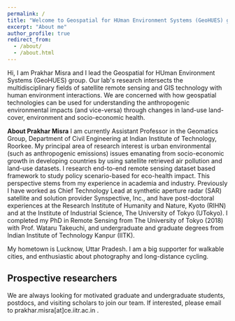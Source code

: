 ```yaml
---
permalink: /
title: "Welcome to Geospatial for HUman Environment Systems (GeoHUES) group homepage."
excerpt: "About me"
author_profile: true
redirect_from: 
  - /about/
  - /about.html
---
```


Hi, I am Prakhar Misra and I lead the Geospatial for HUman Environment Systems (GeoHUES) group. Our lab's research intersects the multidisciplinary fields of satellite remote sensing and GIS technology with human environment interactions. We are concerned with how geospatial technologies can be used for understanding the anthropogenic environmental impacts (and vice-versa) through changes in land-use land-cover, environment and socio-economic health. 

**About Prakhar Misra**
I am currently Assistant Professor in the Geomatics Group, Department of Civil Engineering at Indian Institute of Technology, Roorkee. My principal area of research interest is urban environmental (such as anthropogenic emissions) issues emanating from socio-economic growth in developing countries by using satellite retrieved air pollution and land-use datasets. I research end-to-end remote sensing dataset based framework to study policy scenario-based for eco-health impact. This perspective stems from my experience in academia and industry. Previously I have worked as Chief Technology Lead at synthetic aperture radar (SAR) satellite and solution provider Synspective, Inc., and have post-doctoral experiences at the Research Institute of Humanity and Nature, Kyoto (RIHN) and at the Institute of Industrial Science, The University of Tokyo (UTokyo). I completed my PhD in Remote Sensing from The University of Tokyo (2018) with Prof. Wataru Takeuchi, and undergraduate and graduate degrees from Indian Institute of Technology Kanpur (IITK). 

My hometown is Lucknow, Uttar Pradesh. I am a big supporter for walkable cities, and enthusiastic about photography and long-distance cycling. 



Prospective researchers
------
We are always looking for motivated graduate and undergraduate students, postdocs, and visiting scholars to join our team. If interested, please email to prakhar.misra[at]ce.iitr.ac.in . 


